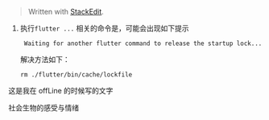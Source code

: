 


> Written with [StackEdit](https://stackedit.io/).

1. 执行`flutter ...` 相关的命令是，可能会出现如下提示
	```shell
	 Waiting for another flutter command to release the startup lock...
	```
	解决方法如下：
	```shell
	rm ./flutter/bin/cache/lockfile
	```
这是我在 offLine 的时候写的文字

社会生物的感受与情绪


<!--stackedit_data:
eyJoaXN0b3J5IjpbMTE4Njc5MDIzMiwyMTI2NTg3MzYxXX0=
-->